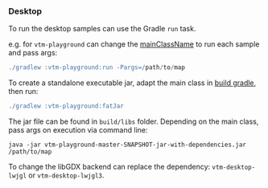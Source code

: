 ### Desktop

To run the desktop samples can use the Gradle `run` task.

e.g. for `vtm-playground` can change the [mainClassName](../vtm-playground/build.gradle) to run each sample and pass args:
```groovy
./gradlew :vtm-playground:run -Pargs=/path/to/map
```

To create a standalone executable jar, adapt the main class in [build gradle](../vtm-playground/build.gradle), then run:
```groovy
./gradlew :vtm-playground:fatJar
```
The jar file can be found in `build/libs` folder. Depending on the main class, pass args on execution via command line:
```
java -jar vtm-playground-master-SNAPSHOT-jar-with-dependencies.jar /path/to/map
```

To change the libGDX backend can replace the dependency: `vtm-desktop-lwjgl` or `vtm-desktop-lwjgl3`.
